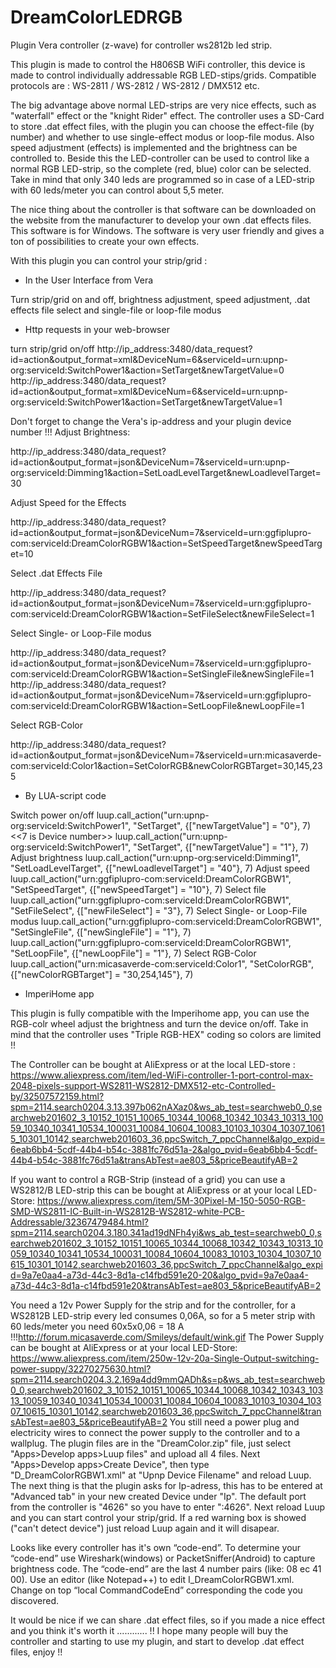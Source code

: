 # DreamColorLEDRGB
Plugin Vera controller (z-wave) for controller ws2812b led strip.

This plugin is made to control the H806SB WiFi controller, this device is made to control individually addressable RGB LED-stips/grids.
Compatible protocols are :  WS-2811 / WS-2812 /  WS-2812 / DMX512 etc.

The big advantage above normal LED-strips are very nice effects, such as "waterfall" effect or the "knight Rider" effect.
The controller uses a SD-Card to store .dat effect files, with the plugin you can choose the effect-file (by number) and whether to use
single-effect modus or loop-file modus. 
Also speed adjustment (effects) is implemented and the brightness can be controlled to.
Beside this the LED-controller can be used to control like a normal RGB LED-strip, so the complete (red, blue) color can be selected. Take in mind that only 340 leds are programmed so in case of a LED-strip with 60 leds/meter you can control about 5,5 meter.

The nice thing about the controller is that software can be downloaded on the website from the manufacturer to develop your own .dat effects files. This software is for Windows. The software is very user friendly and gives a ton of possibilities to create your own effects.

With this plugin you can control your strip/grid : 
 - In the User Interface from Vera  

Turn strip/grid on and off, brightness adjustment, speed adjustment, .dat effects file select and single-file or loop-file modus

 - Http requests in your web-browser

turn strip/grid on/off
http://ip_address:3480/data_request?id=action&output_format=xml&DeviceNum=6&serviceId=urn:upnp-org:serviceId:SwitchPower1&action=SetTarget&newTargetValue=0 
http://ip_address:3480/data_request?id=action&output_format=xml&DeviceNum=6&serviceId=urn:upnp-org:serviceId:SwitchPower1&action=SetTarget&newTargetValue=1

Don't forget to change the Vera's ip-address and your plugin device number !!!
Adjust Brightness:

http://ip_address:3480/data_request?id=action&output_format=json&DeviceNum=7&serviceId=urn:upnp-org:serviceId:Dimming1&action=SetLoadLevelTarget&newLoadlevelTarget=30

Adjust Speed for the Effects

http://ip_address:3480/data_request?id=action&output_format=json&DeviceNum=7&serviceId=urn:ggfiplupro-com:serviceId:DreamColorRGBW1&action=SetSpeedTarget&newSpeedTarget=10

Select .dat Effects File

http://ip_address:3480/data_request?id=action&output_format=json&DeviceNum=7&serviceId=urn:ggfiplupro-com:serviceId:DreamColorRGBW1&action=SetFileSelect&newFileSelect=1

Select Single- or Loop-File modus

http://ip_address:3480/data_request?id=action&output_format=json&DeviceNum=7&serviceId=urn:ggfiplupro-com:serviceId:DreamColorRGBW1&action=SetSingleFile&newSingleFile=1
http://ip_address:3480/data_request?id=action&output_format=json&DeviceNum=7&serviceId=urn:ggfiplupro-com:serviceId:DreamColorRGBW1&action=SetLoopFile&newLoopFile=1

Select RGB-Color

http://ip_address:3480/data_request?id=action&output_format=json&DeviceNum=7&serviceId=urn:micasaverde-com:serviceId:Color1&action=SetColorRGB&newColorRGBTarget=30,145,235

 - By LUA-script code

Switch power on/off
luup.call_action("urn:upnp-org:serviceId:SwitchPower1", "SetTarget", {["newTargetValue"] = "0"}, 7)  <<7 is Device number>>
luup.call_action("urn:upnp-org:serviceId:SwitchPower1", "SetTarget", {["newTargetValue"] = "1"}, 7)
Adjust brightness
luup.call_action("urn:upnp-org:serviceId:Dimming1", "SetLoadLevelTarget", {["newLoadlevelTarget"] = "40"}, 7)
Adjust speed
luup.call_action("urn:ggfiplupro-com:serviceId:DreamColorRGBW1", "SetSpeedTarget", {["newSpeedTarget"] = "10"}, 7)
Select file
luup.call_action("urn:ggfiplupro-com:serviceId:DreamColorRGBW1", "SetFileSelect", {["newFileSelect"] = "3"}, 7)
Select Single- or Loop-File modus
luup.call_action("urn:ggfiplupro-com:serviceId:DreamColorRGBW1", "SetSingleFile", {["newSingleFile"] = "1"}, 7)
luup.call_action("urn:ggfiplupro-com:serviceId:DreamColorRGBW1", "SetLoopFile", {["newLoopFile"] = "1"}, 7)
Select RGB-Color
luup.call_action("urn:micasaverde-com:serviceId:Color1", "SetColorRGB", {["newColorRGBTarget"] = "30,254,145"}, 7)

 - ImperiHome app

This plugin is fully compatible with the Imperihome app, you can use the RGB-colr wheel adjust the brightness and turn the device on/off.
Take in mind that the controller uses "Triple RGB-HEX" coding so colors are limited !!

The Controller can be bought at AliExpress or at the local LED-store :
https://www.aliexpress.com/item/led-WiFi-controller-1-port-control-max-2048-pixels-support-WS2811-WS2812-DMX512-etc-Controlled-by/32507572159.html?spm=2114.search0204.3.13.397b062nAXaz0&ws_ab_test=searchweb0_0,searchweb201602_3_10152_10151_10065_10344_10068_10342_10343_10313_10059_10340_10341_10534_100031_10084_10604_10083_10103_10304_10307_10615_10301_10142,searchweb201603_36,ppcSwitch_7_ppcChannel&algo_expid=6eab6bb4-5cdf-44b4-b54c-3881fc76d51a-2&algo_pvid=6eab6bb4-5cdf-44b4-b54c-3881fc76d51a&transAbTest=ae803_5&priceBeautifyAB=2

If you want to control a RGB-Strip (instead of a grid) you can use a WS2812/B LED-strip this can be bought at AliExpress or at your local LED-Store:
https://www.aliexpress.com/item/5M-30Pixel-M-150-5050-RGB-SMD-WS2811-IC-Built-in-WS2812B-WS2812-white-PCB-Addressable/32367479484.html?spm=2114.search0204.3.180.341ad19dNFh4yi&ws_ab_test=searchweb0_0,searchweb201602_3_10152_10151_10065_10344_10068_10342_10343_10313_10059_10340_10341_10534_100031_10084_10604_10083_10103_10304_10307_10615_10301_10142,searchweb201603_36,ppcSwitch_7_ppcChannel&algo_expid=9a7e0aa4-a73d-44c3-8d1a-c14fbd591e20-20&algo_pvid=9a7e0aa4-a73d-44c3-8d1a-c14fbd591e20&transAbTest=ae803_5&priceBeautifyAB=2

You need a 12v Power Supply for the strip and for the controller, for a WS2812B LED-strip every led consumes 0,06A, so for a 5 meter strip with 60 leds/meter you need 60x5x0,06 = 18 A !!!http://forum.micasaverde.com/Smileys/default/wink.gif
The Power Supply can be bought at AliExpress or at your local LED-Store:
https://www.aliexpress.com/item/250w-12v-20a-Single-Output-switching-power-suppy/32270275630.html?spm=2114.search0204.3.2.169a4dd9mmQADh&s=p&ws_ab_test=searchweb0_0,searchweb201602_3_10152_10151_10065_10344_10068_10342_10343_10313_10059_10340_10341_10534_100031_10084_10604_10083_10103_10304_10307_10615_10301_10142,searchweb201603_36,ppcSwitch_7_ppcChannel&transAbTest=ae803_5&priceBeautifyAB=2
You still need a power plug and electricity wires to connect the power supply to the controller and to a wallplug.
The plugin files are in the "DreamColor.zip" file, just select "Apps>Develop apps>Luup files" and upload all 4 files.
Next  "Apps>Develop apps>Create Device", then type "D_DreamColorRGBW1.xml" at "Upnp Device Filename" and reload Luup.
The next thing is that the plugin asks for Ip-adress, this has to be entered at "Advanced tab" in your new created Device under "Ip".
The default port from the controller is "4626" so you have to enter "<youripadress>:4626". Next reload Luup and you can start control your strip/grid. If a red warning box is showed ("can't detect device") just reload Luup again and it will disapear.

Looks like every controller has it's own “code-end”. To determine your “code-end” use Wireshark(windows) or PacketSniffer(Android) to capture
brightness code. The “code-end” are the last 4 number pairs (like: 08 ec 41 00). Use an editor (like Notepad++) to edit I_DreamColorRGBW1.xml.
Change on top “local CommandCodeEnd” corresponding the code you discovered. 

It would be nice if we can share .dat effect files, so if you made a nice effect and you think it's worth it ............ !!
I hope many people will buy the controller and starting to use my plugin, and start to develop .dat effect files, enjoy !!
